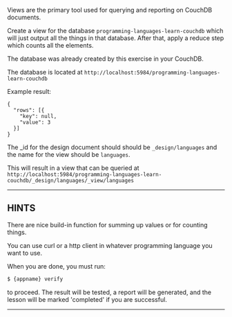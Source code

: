 Views are the primary tool used for querying and reporting on CouchDB documents.

Create a view for the database `programming-languages-learn-couchdb` which will just output all
the things in that database. After that, apply a reduce step which counts all the elements.

The database was already created by this exercise in your CouchDB.

The database is located at `http://localhost:5984/programming-languages-learn-couchdb`

Example result:

```
{
  "rows": [{
    "key": null,
    "value": 3
  }]
}
```

The _id for the design document should should be `_design/languages`
and the name for the view should be `languages`.

This will result in a view that can be queried at
`http://localhost:5984/programming-languages-learn-couchdb/_design/languages/_view/languages`

----------------------------------------------------------------------
## HINTS

There are nice build-in function for summing up values or for counting things.

You can use curl or a http client in whatever programming language you
want to use.

When you are done, you must run:

```sh
$ {appname} verify
```

to proceed. The result will be tested, a report will be generated,
and the lesson will be marked 'completed' if you are successful.

----------------------------------------------------------------------
